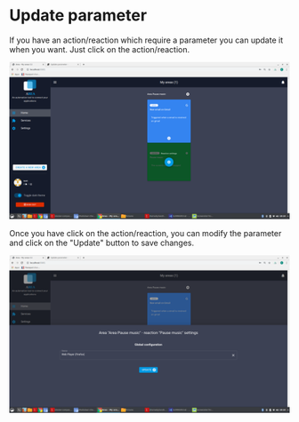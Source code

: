 # Update parameter

If you have an action/reaction which require a parameter you can update it when you want. Just click on the action/reaction.

![Update parameter](Update_parameter.png)

Once you have click on the action/reaction, you can modify the parameter and click on the "Update" button to save changes.

![Update parameter2](Update_parameter2.png)

